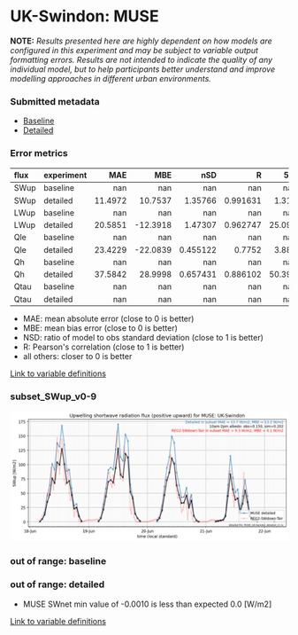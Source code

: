 # UK-Swindon: MUSE

**NOTE:** *Results presented here are highly dependent on how models are configured in this experiment and may be subject to variable output formatting errors. Results are not intended to indicate the quality of any individual model, but to help participants better understand and improve modelling approaches in different urban environments.*

### Submitted metadata

- [Baseline](MUSE_UK-Swindon_baseline_attrs.md)
- [Detailed](MUSE_UK-Swindon_detailed_attrs.md)

### Error metrics

| flux   | experiment   |      MAE |      MBE |        nSD |          R |     5th |    95th |     RMSE |      cRMSE |     AMBE |      1-nSD |          1-R |   nSkewness |   nKurtosis |    Overlap |
|:-------|:-------------|---------:|---------:|-----------:|-----------:|--------:|--------:|---------:|-----------:|---------:|-----------:|-------------:|------------:|------------:|-----------:|
| SWup   | baseline     | nan      | nan      | nan        | nan        | nan     | nan     | nan      | nan        | nan      | nan        | nan          | nan         | nan         | nan        |
| SWup   | detailed     |  11.4972 |  10.7537 |   1.35766  |   0.991631 |   1.315 |  31.96  |  15.8307 |   0.388126 |  10.7537 |   0.357656 |   0.00836898 |   0.0565782 |   0.196692  |   0.15555  |
| LWup   | baseline     | nan      | nan      | nan        | nan        | nan     | nan     | nan      | nan        | nan      | nan        | nan          | nan         | nan         | nan        |
| LWup   | detailed     |  20.5851 | -12.3918 |   1.47307  |   0.962747 |  25.091 |  27.502 |  23.5316 |   0.577532 |  12.3918 |   0.473065 |   0.0372531  |   1.20539   |   7.50611   |   0.272314 |
| Qle    | baseline     | nan      | nan      | nan        | nan        | nan     | nan     | nan      | nan        | nan      | nan        | nan          | nan         | nan         | nan        |
| Qle    | detailed     |  23.4229 | -22.0839 |   0.455122 |   0.7752   |   3.883 |  67.057 |  36.1147 |   0.708177 |  22.0839 |   0.544878 |   0.2248     |   0.0588586 |   0.0484198 |   0.325877 |
| Qh     | baseline     | nan      | nan      | nan        | nan        | nan     | nan     | nan      | nan        | nan      | nan        | nan          | nan         | nan         | nan        |
| Qh     | detailed     |  37.5842 |  28.9998 |   0.657431 |   0.886102 |  50.392 |  21.864 |  42.8554 |   0.516831 |  28.9998 |   0.34257  |   0.113898   |   0.0545734 |   0.15916   |   0.631437 |
| Qtau   | baseline     | nan      | nan      | nan        | nan        | nan     | nan     | nan      | nan        | nan      | nan        | nan          | nan         | nan         | nan        |
| Qtau   | detailed     | nan      | nan      | nan        | nan        | nan     | nan     | nan      | nan        | nan      | nan        | nan          | nan         | nan         | nan        |

 - MAE: mean absolute error (close to 0 is better)
 - MBE: mean bias error (close to 0 is better)
 - NSD: ratio of model to obs standard deviation (close to 1 is better)
 - R: Pearson's correlation (close to 1 is better)
 - all others: closer to 0 is better

[Link to variable definitions](../modelattrs/variable_definitions.md)

### <a name="subset_swup_v0-9"></a>subset_SWup_v0-9
[![MUSE_UK-Swindon_subset_SWup_v0-9.png](MUSE_UK-Swindon_subset_SWup_v0-9.png)](MUSE_UK-Swindon_subset_SWup_v0-9.png)

### out of range: baseline


### out of range: detailed

 - MUSE SWnet min value of -0.0010 is less than expected 0.0 [W/m2]


[Link to variable definitions](../modelattrs/variable_definitions.md)

